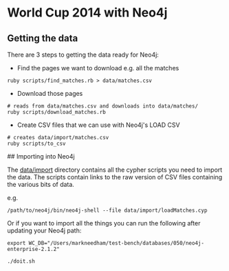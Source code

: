 World Cup 2014 with Neo4j
==============

## Getting the data

There are 3 steps to getting the data ready for Neo4j:

* Find the pages we want to download e.g. all the matches

````
ruby scripts/find_matches.rb > data/matches.csv
````

* Download those pages

````
# reads from data/matches.csv and downloads into data/matches/
ruby scripts/download_matches.rb
````

* Create CSV files that we can use with Neo4j's LOAD CSV

````
# creates data/import/matches.csv
ruby scripts/to_csv
````

## Importing into Neo4j

The [data/import](data/import/) directory contains all the cypher scripts you need to import the data. The scripts contain links to the raw version of CSV files containing the various bits of data.

e.g.

````
/path/to/neo4j/bin/neo4j-shell --file data/import/loadMatches.cyp
````

Or if you want to import all the things you can run the following after updating your Neo4j path:

````
export WC_DB="/Users/markneedham/test-bench/databases/050/neo4j-enterprise-2.1.2"
````

````
./doit.sh
````